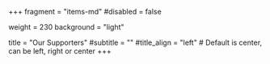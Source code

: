 +++
fragment = "items-md"
#disabled = false

weight = 230
background = "light"

title = "Our Supporters"
#subtitle = ""
#title_align = "left" # Default is center, can be left, right or center
+++
